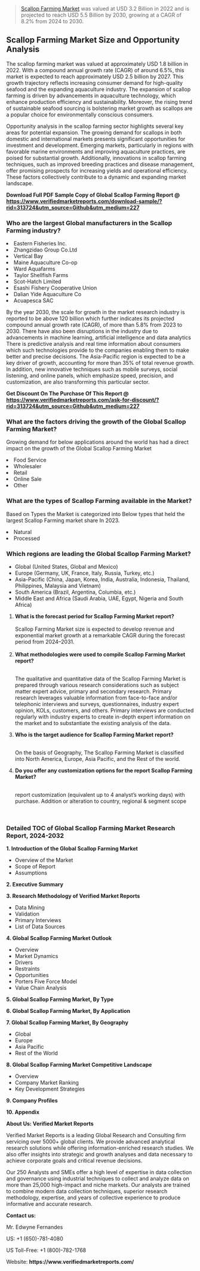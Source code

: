 <blockquote><p><p><a href="https://www.verifiedmarketreports.com/download-sample/?rid=313724&utm_source=Github&utm_medium=227" target="_blank">Scallop Farming Market</a> was valued at USD 3.2 Billion in 2022 and is projected to reach USD 5.5 Billion by 2030, growing at a CAGR of 8.2% from 2024 to 2030.</p></blockquote><p><h2>Scallop Farming Market Size and Opportunity Analysis</h2> <p>The scallop farming market was valued at approximately USD 1.8 billion in 2022. With a compound annual growth rate (CAGR) of around 6.5%, this market is expected to reach approximately USD 2.5 billion by 2027. This growth trajectory reflects increasing consumer demand for high-quality seafood and the expanding aquaculture industry. The expansion of scallop farming is driven by advancements in aquaculture technology, which enhance production efficiency and sustainability. Moreover, the rising trend of sustainable seafood sourcing is bolstering market growth as scallops are a popular choice for environmentally conscious consumers.</p> <p>Opportunity analysis in the scallop farming sector highlights several key areas for potential expansion. The growing demand for scallops in both domestic and international markets presents significant opportunities for investment and development. Emerging markets, particularly in regions with favorable marine environments and improving aquaculture practices, are poised for substantial growth. Additionally, innovations in scallop farming techniques, such as improved breeding practices and disease management, offer promising prospects for increasing yields and operational efficiency. These factors collectively contribute to a dynamic and expanding market landscape.</p> </p><p class=""><strong>Download Full PDF Sample Copy of Global Scallop Farming Report @ <a href="https://www.verifiedmarketreports.com/download-sample/?rid=313724&amp;utm_source=Github&amp;utm_medium=227" target="_blank">https://www.verifiedmarketreports.com/download-sample/?rid=313724&amp;utm_source=Github&amp;utm_medium=227</a></strong></p><h3 id="" class="">Who are the largest Global manufacturers in the Scallop Farming industry?</h3><p><li>Eastern Fisheries Inc.</li><li> Zhangzidao Group Co.Ltd</li><li> Vertical Bay</li><li> Maine Aquaculture Co-op</li><li> Ward Aquafarms</li><li> Taylor Shellfish Farms</li><li> Scot-Hatch Limited</li><li> Esashi Fishery Cooperative Union</li><li> Dalian Yide Aquaculture Co</li><li> Acuapesca SAC</li></p><div class=""><div class="" dir="" data-message-author-role="" data-message-id="" data-message-model-slug=""><div class=""><div class=""><div class=""><div class="" dir="" data-message-author-role="" data-message-id="" data-message-model-slug=""><div class=""><div class=""><p>By the year 2030, the scale for growth in the market research industry is reported to be above 120 billion which further indicates its projected compound annual growth rate (CAGR), of more than 5.8% from 2023 to 2030. There have also been disruptions in the industry due to advancements in machine learning, artificial intelligence and data analytics There is predictive analysis and real time information about consumers which such technologies provide to the companies enabling them to make better and precise decisions. The Asia-Pacific region is expected to be a key driver of growth, accounting for more than 35% of total revenue growth. In addition, new innovative techniques such as mobile surveys, social listening, and online panels, which emphasize speed, precision, and customization, are also transforming this particular sector.</p><p><strong>Get Discount On The Purchase Of This Report @&nbsp; <a href="https://www.verifiedmarketreports.com/ask-for-discount/?rid=313724&amp;utm_source=Github&amp;utm_medium=227" target="_blank">https://www.verifiedmarketreports.com/ask-for-discount/?rid=313724&amp;utm_source=Github&amp;utm_medium=227</a></strong></p></div></div></div></div></div></div></div></div><h3 id="" class="">What are the factors driving the growth of the Global Scallop Farming Market?</h3><p id="" class="">Growing demand for below applications around the world has had a direct impact on the growth of the Global Scallop Farming Market</p><p id="" class=""><li>Food Service</li><li> Wholesaler</li><li> Retail</li><li> Online Sale</li><li> Other</li></p><h3 id="" class="">What are the types of Scallop Farming available in the Market?</h3><p id="" class="">Based on Types the Market is categorized into Below types that held the largest Scallop Farming market share In 2023.</p><p id="" class=""><li>Natural</li><li> Processed</li></p><h3 id="" class="">Which regions are leading the Global Scallop Farming Market?</h3><ul><li>Global (United States, Global and Mexico)</li><li>Europe (Germany, UK, France, Italy, Russia, Turkey, etc.)</li><li>Asia-Pacific (China, Japan, Korea, India, Australia, Indonesia, Thailand, Philippines, Malaysia and Vietnam)</li><li>South America (Brazil, Argentina, Columbia, etc.)</li><li>Middle East and Africa (Saudi Arabia, UAE, Egypt, Nigeria and South Africa)</li></ul><p><ol><li><strong>What is the forecast period for Scallop Farming Market report?<br /></strong><br /><span data-sheets-root="1" data-sheets-value="{&quot;1&quot;:2,&quot;2&quot;:&quot;XXXX size is expected to develop revenue and exponential market growth at a remarkable CAGR during the forecast period from 2024&ndash;2030.&quot;}" data-sheets-userformat="{&quot;2&quot;:12674,&quot;4&quot;:{&quot;1&quot;:2,&quot;2&quot;:16776960},&quot;10&quot;:2,&quot;11&quot;:0,&quot;15&quot;:&quot;Arial&quot;,&quot;16&quot;:12}">Scallop Farming Market size is expected to develop revenue and exponential market growth at a remarkable CAGR during the forecast period from 2024&ndash;2031.</span><br /><br /></li><li><strong>What methodologies were used to compile Scallop Farming Market report?<br /><br /></strong><p>The qualitative and quantitative data of the&nbsp;Scallop Farming Market is prepared through various research considerations such as subject matter expert advice, primary and secondary research. Primary research leverages valuable information from face-to-face and/or telephonic interviews and surveys, questionnaires, industry expert opinion, KOLs, customers, and others. Primary interviews are conducted regularly with industry experts to create in-depth expert information on the market and to substantiate the existing analysis of the data.&nbsp;</p></li><li><strong>Who is the target audience for Scallop Farming Market report?<br /><br /></strong><p>On the basis of Geography, The&nbsp;Scallop Farming Market is classified into North America, Europe, Asia Pacific, and the Rest of the world.</p></li><li><strong>Do you offer any customization options for the report Scallop Farming Market?<br /><br /></strong><p>report customization (equivalent up to 4 analyst&rsquo;s working days) with purchase. Addition or alteration to country, regional &amp; segment scope</p><p>&nbsp;</p></li></ol></p><h3 id="" class="">Detailed TOC of Global Scallop Farming Market Research Report, 2024-2032</h3><p id="" class=""><strong>1. Introduction of the Global Scallop Farming Market</strong></p><ul><li>Overview of the Market</li><li>Scope of Report</li><li>Assumptions</li></ul><p id="" class=""><strong>2. Executive Summary</strong></p><p id="" class=""><strong>3. Research Methodology of&nbsp;Verified Market Reports</strong></p><ul><li>Data Mining</li><li>Validation</li><li>Primary Interviews</li><li>List of Data Sources</li></ul><p id="" class=""><strong>4. Global Scallop Farming Market Outlook</strong></p><ul><li>Overview</li><li>Market Dynamics</li><li>Drivers</li><li>Restraints</li><li>Opportunities</li><li>Porters Five Force Model</li><li>Value Chain Analysis</li></ul><p id="" class=""><strong>5. Global Scallop Farming Market, By&nbsp;Type</strong></p><p id="" class=""><strong>6. Global Scallop Farming Market, By Application</strong></p><p id="" class=""><strong>7. Global Scallop Farming Market, By Geography</strong></p><ul><li>Global</li><li>Europe</li><li>Asia Pacific</li><li>Rest of the World</li></ul><p id="" class=""><strong>8. Global Scallop Farming Market Competitive Landscape</strong></p><ul><li>Overview</li><li>Company Market Ranking</li><li>Key Development Strategies</li></ul><p id="" class=""><strong>9. Company Profiles</strong></p><p id="" class=""><strong>10. Appendix</strong></p><p id="" class=""><strong>About Us: Verified Market Reports</strong></p><p id="" class="">Verified Market Reports is a leading Global Research and Consulting firm servicing over 5000+ global clients. We provide advanced analytical research solutions while offering information-enriched research studies. We also offer insights into strategic and growth analyses and data necessary to achieve corporate goals and critical revenue decisions.</p><p id="" class="">Our 250 Analysts and SMEs offer a high level of expertise in data collection and governance using industrial techniques to collect and analyze data on more than 25,000 high-impact and niche markets. Our analysts are trained to combine modern data collection techniques, superior research methodology, expertise, and years of collective experience to produce informative and accurate research.</p><p id="" class=""><strong>Contact us:</strong></p><p id="" class="">Mr. Edwyne Fernandes</p><p id="" class="">US: +1 (650)-781-4080</p><p id="" class="">US Toll-Free: +1 (800)-782-1768</p><p id="" class="">Website: <a target="" data-test-app-aware-link=""><strong>https://www.verifiedmarketreports.com/</strong></a></p>
